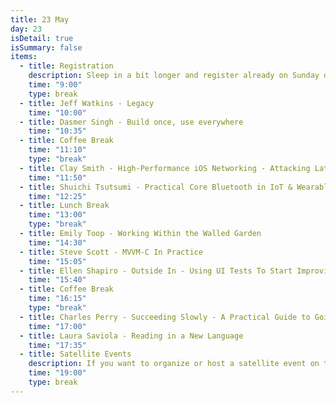 ```yaml
---
title: 23 May
day: 23
isDetail: true
isSummary: false
items:
  - title: Registration
    description: Sleep in a bit longer and register already on Sunday during the kickoff party. Or enjoy a freshly brewed coffee by Companion Coffee
    time: "9:00"
    type: break
  - title: Jeff Watkins - Legacy
    time: "10:00"
  - title: Dasmer Singh - Build once, use everywhere
    time: "10:35"
  - title: Coffee Break
    time: "11:10"
    type: "break"
  - title: Clay Smith - High-Performance iOS Networking - Attacking Latency for Faster Apps
    time: "11:50"
  - title: Shuichi Tsutsumi - Practical Core Bluetooth in IoT & Wearable projects
    time: "12:25"
  - title: Lunch Break
    time: "13:00"
    type: "break"
  - title: Emily Toop - Working Within the Walled Garden
    time: "14:30"
  - title: Steve Scott - MVVM-C In Practice
    time: "15:05"
  - title: Ellen Shapiro - Outside In - Using UI Tests To Start Improving Your App
    time: "15:40"
  - title: Coffee Break
    time: "16:15"
    type: "break"
  - title: Charles Perry - Succeeding Slowly - A Practical Guide to Going Indie
    time: "17:00"
  - title: Laura Saviola - Reading in a New Language
    time: "17:35"
  - title: Satellite Events
    description: If you want to organize or host a satellite event on the 23rd, <a href="mailto:questions@uikonf.com">get in touch with us</a>.
    time: "19:00"
    type: break     
---
```



